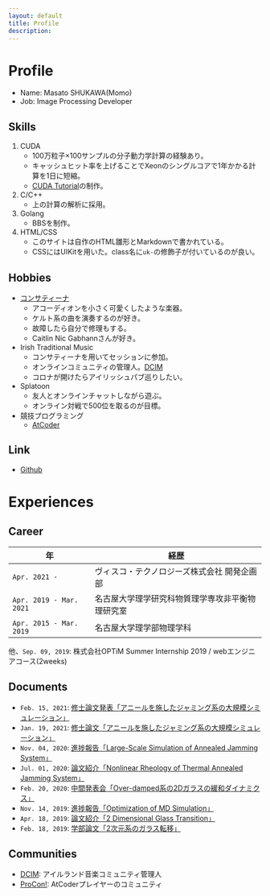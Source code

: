 ```yaml
---
layout: default
title: Profile
description: 
---
```


# Profile
- Name: Masato SHUKAWA(Momo)
- Job: Image Processing Developer

## Skills
1. CUDA
    - 100万粒子×100サンプルの分子動力学計算の経験あり。
    - キャッシュヒット率を上げることでXeonのシングルコアで1年かかる計算を1日に短縮。
    - [CUDA Tutorial](https://physpeach.github.io/cuda-tutorial)の制作。
1. C/C++
    - 上の計算の解析に採用。
1. Golang
    - BBSを制作。
1. HTML/CSS
    - このサイトは自作のHTML雛形とMarkdownで書かれている。
    - CSSにはUIKitを用いた。class名に`uk-`の修飾子が付いているのが良い。

## Hobbies
- [コンサティーナ](https://www.youtube.com/watch?v=s9v2CRPwuRQ)
    - アコーディオンを小さく可愛くしたような楽器。
    - ケルト系の曲を演奏するのが好き。
    - 故障したら自分で修理もする。
    - Caitlin Nic Gabhannさんが好き。
- Irish Traditional Music
    - コンサティーナを用いてセッションに参加。
    - オンラインコミュニティの管理人。[DCIM](https://disboard.org/ja/server/838671752065712158)
    - コロナが開けたらアイリッシュパブ巡りしたい。
- Splatoon
    - 友人とオンラインチャットしながら遊ぶ。
    - オンライン対戦で500位を取るのが目標。
- 競技プログラミング
    - [AtCoder](https://atcoder.jp/users/PhysPeach)

## Link
- [Github](https://github.com/physpeach)

# Experiences
## Career

|年|経歴|
|---|---|
|`Apr. 2021 -          `|ヴィスコ・テクノロジーズ株式会社 開発企画部|
|`Apr. 2019 - Mar. 2021`|名古屋大学理学研究科物質理学専攻非平衡物理研究室|
|`Apr. 2015 - Mar. 2019`|名古屋大学理学部物理学科|

他、`Sep. 09, 2019`: 株式会社OPTiM Summer Internship 2019 / webエンジニアコース(2weeks)

## Documents
- `Feb. 15, 2021`: [修士論文発表「アニールを施したジャミング系の大規模シミュレーション」](https://drive.google.com/file/d/1J0cRaqSNpD77cV2a7ksEDtCvbdWcaUD2/view?usp=sharing)
- `Jan. 19, 2021`: [修士論文「アニールを施したジャミング系の大規模シミュレーション」](https://drive.google.com/file/d/1Beq5fMAnmSn6BsK5CVzeBb497RuXSBHx/view?usp=sharing)
- `Nov. 04, 2020`: [進捗報告「Large-Scale Simulation of Annealed Jamming System」](https://drive.google.com/file/d/1hGS1XBTjYqO2oEeB_WnnJ2oxp7vKAJcH/view?usp=sharing)
- `Jul. 01, 2020`: [論文紹介「Nonlinear Rheology of Thermal Annealed Jamming System」](https://drive.google.com/file/d/1I7z0g4la1BpqIO-mF6Ll2uw_85nVYs7H/view?usp=sharing)
- `Feb. 20, 2020`: [中間発表会「Over-damped系の2Dガラスの緩和ダイナミクス」](https://drive.google.com/file/d/1UMkXqDoY1DD8k2w4tynUIfMZL185BlRO/view?usp=sharing)
- `Nov. 14, 2019`: [進捗報告「Optimization of MD Simulation」](https://drive.google.com/file/d/1Yl9DkAypthPwrB2JWMQwQWSZgM6WYZIT/view?usp=sharing)
- `Apr. 18, 2019`: [論文紹介「2 Dimensional Glass Transition」](https://drive.google.com/file/d/1G6AtqoRHDK4CW6vtewR4QmpLSS60-TD6/view?usp=sharing)
- `Feb. 18, 2019`: [学部論文「2次元系のガラス転移」](https://drive.google.com/file/d/1GcEFb9Tl6dJ5yRhTS9oD0Fw7MOAN3Q8n/view?usp=sharing)

## Communities
- [DCIM](https://disboard.org/ja/server/838671752065712158): アイルランド音楽コミュニティ管理人
- [ProCon!](https://disboard.org/ja/server/827090738473992222): AtCoderプレイヤーのコミュニティ